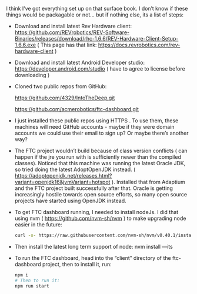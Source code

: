I think I’ve got everything set up on that surface book.  I don’t know if these things would be packagable or not… but if nothing else, its a list of steps:
- Download and install latest Rev Hardware client: https://github.com/REVrobotics/REV-Software-Binaries/releases/download/rhc-1.6.6/REV-Hardware-Client-Setup-1.6.6.exe ( This page has that link: https://docs.revrobotics.com/rev-hardware-client )
- Download and install latest Android Developer studio: https://developer.android.com/studio ( have to agree to license before downloading )
- Cloned two public repos from GitHub:
 
  https://github.com/4329/IntoTheDeep.git
 
  https://github.com/acmerobotics/ftc-dashboard.git

- I just installed these public repos using HTTPS .  To use them, these machines will need GitHub accounts - maybe if they were domain accounts we could use their email to sign up? Or maybe there’s another way?

- The FTC project wouldn’t build because of class version conflicts ( can happen if the jre you run with is sufficiently newer than the compiled classes).  Noticed that this machine was running the latest Oracle JDK, so tried doing the latest AdoptOpenJDK instead.  ( https://adoptopenjdk.net/releases.html?variant=openjdk16&jvmVariant=hotspot ). Installed that from Adaptium and the FTC project built successfully after that.  Oracle is getting increasingly hostile towards open source efforts, so many open source projects have started using OpenJDK instead.
- To get FTC dashboard running, I needed to install nodeJs.  I did that using nvm ( https://github.com/nvm-sh/nvm ) to make upgrading node easier in the future:
  ```bash
  curl -o- https://raw.githubusercontent.com/nvm-sh/nvm/v0.40.1/install.sh | bash
  ```
- Then install the latest long term support of node:  nvm install —its
- To run the FTC dashboard, head into the “client” directory of the ftc-dashboard project, then to install it, run:
   ```bash
   npm i
  # Then to run it:
   npm run start
   ```